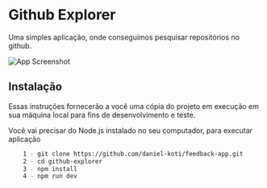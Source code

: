 # Github Explorer

Uma simples aplicação, onde conseguimos pesquisar repositórios no github.


![App Screenshot](https://media.giphy.com/media/dpUvvgbzSTLMwHp1Af/giphy.gif)


## Instalação

Essas instruções fornecerão a você uma cópia do projeto em execução em sua máquina local para fins de desenvolvimento e teste.

Você vai precisar do Node.js instalado no seu computador, para executar aplicação

```bash
    1 - git clone https://github.com/daniel-koti/feedback-app.git
    2 - cd github-explorer
    3 - npm install
    4 - npm run dev
```

